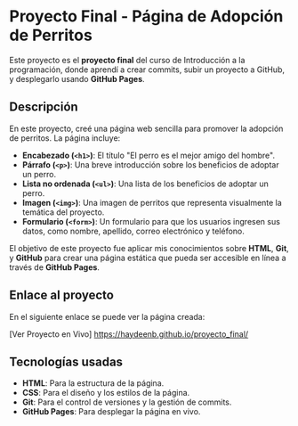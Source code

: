  # Proyecto Final - Página de Adopción de Perritos

Este proyecto es el **proyecto final** del curso de Introducción a la programación, donde aprendí a crear commits, subir un proyecto a GitHub, y desplegarlo usando **GitHub Pages**.

## Descripción

En este proyecto, creé una página web sencilla para promover la adopción de perritos. La página incluye:

- **Encabezado (`<h1>`)**: El título "El perro es el mejor amigo del hombre".
- **Párrafo (`<p>`)**: Una breve introducción sobre los beneficios de adoptar un perro.
- **Lista no ordenada (`<ul>`)**: Una lista de los beneficios de adoptar un perro.
- **Imagen (`<img>`)**: Una imagen de perritos que representa visualmente la temática del proyecto.
- **Formulario (`<form>`)**: Un formulario para que los usuarios ingresen sus datos, como nombre, apellido, correo electrónico y teléfono.

El objetivo de este proyecto fue aplicar mis conocimientos sobre **HTML**, **Git**, y **GitHub** para crear una página estática que pueda ser accesible en línea a través de **GitHub Pages**.

## Enlace al proyecto

En el siguiente enlace se puede ver la página creada:

[Ver Proyecto en Vivo] https://haydeenb.github.io/proyecto_final/

## Tecnologías usadas

- **HTML**: Para la estructura de la página.
- **CSS**: Para el diseño y los estilos de la página.
- **Git**: Para el control de versiones y la gestión de commits.
- **GitHub Pages**: Para desplegar la página en vivo.

